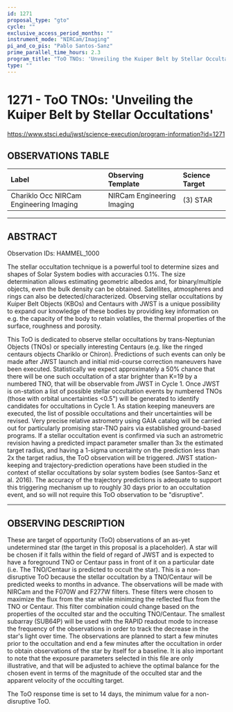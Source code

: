 ```yaml
---
id: 1271
proposal_type: "gto"
cycle: ""
exclusive_access_period_months: ""
instrument_mode: "NIRCam/Imaging"
pi_and_co_pis: "Pablo Santos-Sanz"
prime_parallel_time_hours: 2.3
program_title: "ToO TNOs: 'Unveiling the Kuiper Belt by Stellar Occultations'"
type: ""
---
```

# 1271 - ToO TNOs: 'Unveiling the Kuiper Belt by Stellar Occultations'
https://www.stsci.edu/jwst/science-execution/program-information?id=1271
## OBSERVATIONS TABLE
| Label                               | Observing Template             | Science Target |
| :---------------------------------- | :----------------------------- | :------------- |
| Chariklo Occ NIRCam Engineering Imaging | NIRCam Engineering Imaging | (3) STAR       |

---

## ABSTRACT

Observation IDs: HAMMEL_1000

The stellar occultation technique is a powerful tool to determine sizes and shapes of Solar System bodies with accuracies 0.1%. The size determination allows estimating geometric albedos and, for binary/multiple objects, even the bulk density can be obtained. Satellites, atmospheres and rings can also be detected/characterized. Observing stellar occultations by Kuiper Belt Objects (KBOs) and Centaurs with JWST is a unique possibility to expand our knowledge of these bodies by providing key information on e.g. the capacity of the body to retain volatiles, the thermal properties of the surface, roughness and porosity.

This ToO is dedicated to observe stellar occultations by trans-Neptunian Objects (TNOs) or specially interesting Centaurs (e.g. like the ringed centaurs objects Chariklo or Chiron). Predictions of such events can only be made after JWST launch and initial mid-course correction maneuvers have been executed. Statistically we expect approximately a 50% chance that there will be one such occultation of a star brighter than K=19 by a numbered TNO, that will be observable from JWST in Cycle 1. Once JWST is on-station a list of possible stellar occultation events by numbered TNOs (those with orbital uncertainties <0.5") will be generated to identify candidates for occultations in Cycle 1. As station keeping maneuvers are executed, the list of possible occultations and their uncertainties will be revised. Very precise relative astrometry using GAIA catalog will be carried out for particularly promising star-TNO pairs via established ground-based programs. If a stellar occultation event is confirmed via such an astrometric revision having a predicted impact parameter smaller than 3x the estimated target radius, and having a 1-sigma uncertainty on the prediction less than 2x the target radius, the ToO observation will be triggered. JWST station-keeping and trajectory-prediction operations have been studied in the context of stellar occultations by solar system bodies (see Santos-Sanz et al. 2016). The accuracy of the trajectory predictions is adequate to support this triggering mechanism up to roughly 30 days prior to an occultation event, and so will not require this ToO observation to be "disruptive".

---

## OBSERVING DESCRIPTION

These are target of opportunity (ToO) observations of an as-yet undetermined star (the target in this proposal is a placeholder). A star will be chosen if it falls within the field of regard of JWST and is expected to have a foreground TNO or Centaur pass in front of it on a particular date (i.e. The TNO/Centaur is predicted to occult the star). This is a non-disruptive ToO because the stellar occultation by a TNO/Centaur will be predicted weeks to months in advance. The observations will be made with NIRCam and the F070W and F277W filters. These filters were chosen to maximize the flux from the star while minimzing the reflected flux from the TNO or Centaur. This filter combination could change based on the properties of the occulted star and the occulting TNO/Centaur. The smallest subarray (SUB64P) will be used with the RAPID readout mode to increase the frequency of the observations in order to track the decrease in the star's light over time. The observations are planned to start a few minutes prior to the occultation and end a few minutes after the occultation in order to obtain observations of the star by itself for a baseline. It is also important to note that the exposure parameters selected in this file are only illustrative, and that will be adjusted to achieve the optimal balance for the chosen event in terms of the magnitude of the occulted star and the apparent velocity of the occulting target.

The ToO response time is set to 14 days, the minimum value for a non-disruptive ToO.